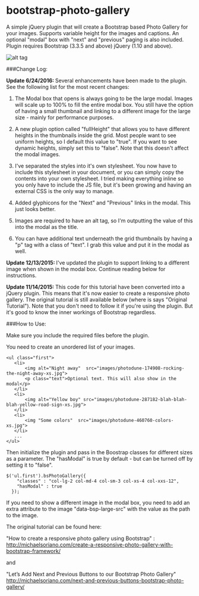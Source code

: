 # bootstrap-photo-gallery

A simple jQuery plugin that will create a Bootstrap based Photo Gallery for your images. Supports variable height for the images and captions. An optional "modal" box with "next" and "previous" paging is also included. Plugin requires Bootstrap (3.3.5 and above) jQuery (1.10 and above). 

![alt tag](http://michaelsoriano.com/wp-content/uploads/2013/11/bspgallery.gif)

###Change Log:

<strong>Update 6/24/2016: </strong> Several enhancements have been made to the plugin. See the following list for the most recent changes:

1) The Modal box that opens is always going to be the large modal. Images will scale up to 100% to fill the entire modal box. You still have the option of having a small thumbnail and linking to a different image for the large size - mainly for performance purposes. 

2) A new plugin option called "fullHeight" that allows you to have different heights in the thumbnails inside the grid. Most people want to see uniform heights, so I default this value to "true". If you want to see dynamic heights, simply set this to "false". Note that this doesn't affect the modal images. 

3) I've separated the styles into it's own stylesheet. You now have to include this stylesheet in your document, or you can simply copy the contents into your own stylesheet. I tried making everything inline so you only have to include the JS file, but it's been growing and having an external CSS is the only way to manage. 

4) Added glyphicons for the "Next" and "Previous" links in the modal. This just looks better. 

5) Images are required to have an alt tag, so I'm outputting the value of this into the modal as the title. 

6) You can have additional text underneath the grid thumbnails by having a "p" tag with a class of "text". I grab this value and put it in the modal as well. 

<strong>Update 12/13/2015: </strong> I've updated the plugin to support linking to a different image when shown in the modal box. Continue reading below for instructions.

<strong>Update 11/14/2015: </strong>This code for this tutorial have been converted into a jQuery plugin. This means that it's now easier to create a responsive photo gallery. The original tutorial is still available below (where is says "Original Tutorial"). Note that you don't need to follow it if you're using the plugin. But it's good to know the inner workings of Bootstrap regardless. 


###How to Use:

Make sure you include the required files before the plugin.

You need to create an unordered list of your images. 

```
<ul class="first">
   <li>
       <img alt="Night away"  src="images/photodune-174908-rocking-the-night-away-xs.jpg">
       <p class="text">Optional text. This will also show in the modal</p>
   </li>
   <li>
       <img alt="Yellow boy" src="images/photodune-287182-blah-blah-blah-yellow-road-sign-xs.jpg">
   </li>
   <li>
       <img "Some colors"  src="images/photodune-460760-colors-xs.jpg">
   </li>
   ...
</ul>

```

Then initialize the plugin and pass in the Boostrap classes for different sizes as a parameter. The "hasModal" is true by default - but can be turned off by setting it to "false". 

```
$('ul.first').bsPhotoGallery({
    "classes" : "col-lg-2 col-md-4 col-sm-3 col-xs-4 col-xxs-12",
    "hasModal" : true
  });
```

If you need to show a different image in the modal box, you need to add an extra attribute to the image "data-bsp-large-src" with the value as the path to the image.

The original tutorial can be found here: 

"How to create a responsive photo gallery using Bootstrap" :
http://michaelsoriano.com/create-a-responsive-photo-gallery-with-bootstrap-framework/

and

"Let’s Add Next and Previous Buttons to our Bootstrap Photo Gallery"
http://michaelsoriano.com/next-and-previous-buttons-bootstrap-photo-gallery/

